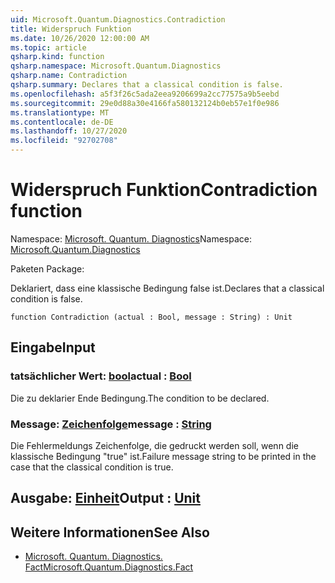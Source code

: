 ```yaml
---
uid: Microsoft.Quantum.Diagnostics.Contradiction
title: Widerspruch Funktion
ms.date: 10/26/2020 12:00:00 AM
ms.topic: article
qsharp.kind: function
qsharp.namespace: Microsoft.Quantum.Diagnostics
qsharp.name: Contradiction
qsharp.summary: Declares that a classical condition is false.
ms.openlocfilehash: a5f3f26c5ada2eea9206699a2cc77575a9b5eebd
ms.sourcegitcommit: 29e0d88a30e4166fa580132124b0eb57e1f0e986
ms.translationtype: MT
ms.contentlocale: de-DE
ms.lasthandoff: 10/27/2020
ms.locfileid: "92702708"
---
```

# <a name="contradiction-function"></a><span data-ttu-id="d831a-102">Widerspruch Funktion</span><span class="sxs-lookup"><span data-stu-id="d831a-102">Contradiction function</span></span>

<span data-ttu-id="d831a-103">Namespace: [Microsoft. Quantum. Diagnostics](xref:Microsoft.Quantum.Diagnostics)</span><span class="sxs-lookup"><span data-stu-id="d831a-103">Namespace: [Microsoft.Quantum.Diagnostics](xref:Microsoft.Quantum.Diagnostics)</span></span>

<span data-ttu-id="d831a-104">Paketen [](https://nuget.org/packages/)</span><span class="sxs-lookup"><span data-stu-id="d831a-104">Package: [](https://nuget.org/packages/)</span></span>


<span data-ttu-id="d831a-105">Deklariert, dass eine klassische Bedingung false ist.</span><span class="sxs-lookup"><span data-stu-id="d831a-105">Declares that a classical condition is false.</span></span>

```qsharp
function Contradiction (actual : Bool, message : String) : Unit
```


## <a name="input"></a><span data-ttu-id="d831a-106">Eingabe</span><span class="sxs-lookup"><span data-stu-id="d831a-106">Input</span></span>

### <a name="actual--bool"></a><span data-ttu-id="d831a-107">tatsächlicher Wert: [bool](xref:microsoft.quantum.lang-ref.bool)</span><span class="sxs-lookup"><span data-stu-id="d831a-107">actual : [Bool](xref:microsoft.quantum.lang-ref.bool)</span></span>

<span data-ttu-id="d831a-108">Die zu deklarier Ende Bedingung.</span><span class="sxs-lookup"><span data-stu-id="d831a-108">The condition to be declared.</span></span>


### <a name="message--string"></a><span data-ttu-id="d831a-109">Message: [Zeichenfolge](xref:microsoft.quantum.lang-ref.string)</span><span class="sxs-lookup"><span data-stu-id="d831a-109">message : [String](xref:microsoft.quantum.lang-ref.string)</span></span>

<span data-ttu-id="d831a-110">Die Fehlermeldungs Zeichenfolge, die gedruckt werden soll, wenn die klassische Bedingung "true" ist.</span><span class="sxs-lookup"><span data-stu-id="d831a-110">Failure message string to be printed in the case that the classical condition is true.</span></span>



## <a name="output--unit"></a><span data-ttu-id="d831a-111">Ausgabe: [Einheit](xref:microsoft.quantum.lang-ref.unit)</span><span class="sxs-lookup"><span data-stu-id="d831a-111">Output : [Unit](xref:microsoft.quantum.lang-ref.unit)</span></span>



## <a name="see-also"></a><span data-ttu-id="d831a-112">Weitere Informationen</span><span class="sxs-lookup"><span data-stu-id="d831a-112">See Also</span></span>

- [<span data-ttu-id="d831a-113">Microsoft. Quantum. Diagnostics. Fact</span><span class="sxs-lookup"><span data-stu-id="d831a-113">Microsoft.Quantum.Diagnostics.Fact</span></span>](xref:Microsoft.Quantum.Diagnostics.Fact)